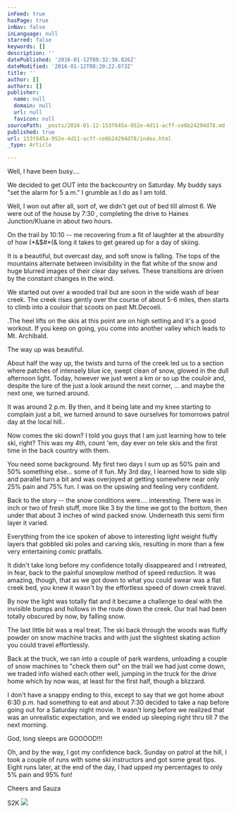 ```yaml
---
inFeed: true
hasPage: true
inNav: false
inLanguage: null
starred: false
keywords: []
description: ''
datePublished: '2016-01-12T08:32:38.826Z'
dateModified: '2016-01-12T08:20:22.073Z'
title: ''
author: []
authors: []
publisher:
  name: null
  domain: null
  url: null
  favicon: null
sourcePath: _posts/2016-01-12-153f645a-952e-4d11-acff-ce6b24294d78.md
published: true
url: 153f645a-952e-4d11-acff-ce6b24294d78/index.html
_type: Article

---
```

Well, I have been busy....

We decided to get OUT into the backcountry
on Saturday. My buddy says "set the
alarm for 5 a.m." I grumble as I do as I am told.

Well, I won out after all, sort of, we didn't get
out of bed till almost 6\. We were out of
the house by 7:30 ,
completing the drive to Haines Junction/Kluane in about two hours.

On the trail by 10:10 -- me recovering from a fit of laughter
at the absurdity of how (\*&$\#\*(& long it takes to get geared up for a
day of skiing.

It is a beautiful, but overcast day, and soft
snow is falling. The tops of the
mountains alternate between invisibility in the flat white of the snow and huge
blurred images of their clear day selves. These transitions are driven by the constant changes in the wind.

We started out over a wooded trail but are
soon in the wide wash of bear creek. The
creek rises gently over the course of about 5-6 miles, then starts to climb
into a couloir that scoots on past Mt.Decoeli.

.The heel lifts on the skis at this point are
on high setting and it's a good workout. If you keep on going, you come into another valley which leads to Mt. Archibald.

The way up was beautiful.

About half the way up, the twists and turns
of the creek led us to a section where patches of intensely blue ice, swept
clean of snow, glowed in the dull afternoon light. Today, however we just went a km or so up
the couloir and, despite the lure of the just a look around the next corner, ...
and maybe the next one, we turned around.

It was around 2 p.m. By then, and it being late and my knee starting to complain just a bit, we
turned around to save ourselves for tomorrows patrol day at the local
hill..

Now comes the ski down? I told you guys that I am just learning how
to tele ski, right? This was my 4th,
count 'em, day ever on tele skis and the first time in the back country with
them.

You need some background. My first two days I sum up as 50% pain and
50% something else... some of it fun. My 3rd day, I learned how to
side slip and parallel turn a bit and was overjoyed at getting somewhere near
only 25% pain and 75% fun. I was on the
upswing and feeling very confident.

Back to the story -- the snow conditions
were.... interesting. There was in inch or
two of fresh stuff, more like 3 by the time we got to the bottom, then under
that about 3 inches of wind packed snow. Underneath this semi firm layer it varied.

Everything from the ice spoken of above to
interesting light weight fluffy layers that gobbled ski poles and carving skis,
resulting in more than a few very entertaining comic pratfalls.

It didn't take long before my confidence
totally disappeared and I retreated, in fear, back to the painful snowplow
method of speed reduction. It was amazing, though, that as we got down
to what you could swear was a flat creek bed, you knew it wasn't by the
effortless speed of down creek travel.

By now the light was totally flat and it became a challenge to deal with
the invisible bumps and hollows in the route down the creek. Our trail had been totally obscured by now,
by falling snow.

The last little bit was a real treat. The ski back through the woods was fluffy
powder on snow machine tracks and with just the slightest skating action you
could travel effortlessly.

Back at the truck, we ran into a couple of
park wardens, unloading a couple of snow machines to "check them out" on the
trail we had just come down, we traded info wished each other well, jumping in
the truck for the drive home which by now was, at least for the first half,
though a blizzard.

I don't have a snappy ending to this,
except to say that we got home about 6:30
p.m. had something to eat and about 7:30 decided to take a nap
before going out for a Saturday night movie. It wasn't long before we realized that was an unrealistic expectation,
and we ended up sleeping right thru till 7 the next morning.

God, long sleeps are GOOOOD!!!

Oh, and by the way, I got my confidence
back. Sunday on patrol at the hill, I
took a couple of runs with some ski instructors and got some great tips. Eight runs later, at the end of the day, I
had upped my percentages to only 5% pain and 95% fun!

Cheers and Sauza

S2K               ![](https://the-grid-user-content.s3-us-west-2.amazonaws.com/a2cff769-0f10-4058-ba9f-70dd0e53a01e.jpg)